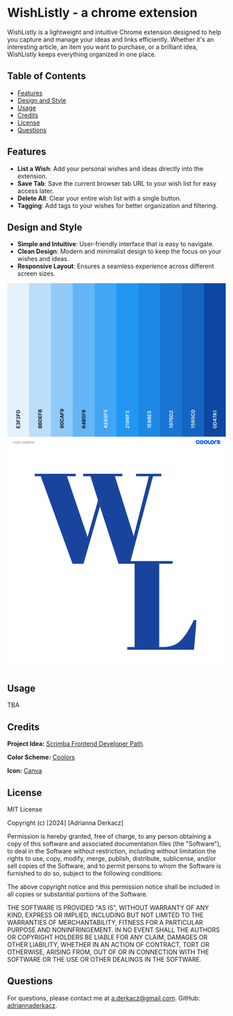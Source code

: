 # WishListly - a chrome extension

WishListly is a lightweight and intuitive Chrome extension designed to help you capture and manage your ideas and links efficiently. Whether it's an interesting article, an item you want to purchase, or a brilliant idea, WishListly keeps everything organized in one place.

## Table of Contents
- [Features](#features)
- [Design and Style](#design-and-style)
- [Usage](#usage)
- [Credits](#credits)
- [License](#license)
- [Questions](#questions)

## Features
- **List a Wish**: Add your personal wishes and ideas directly into the extension.
- **Save Tab**: Save the current browser tab URL to your wish list for easy access later.
- **Delete All**: Clear your entire wish list with a single button.
- **Tagging**: Add tags to your wishes for better organization and filtering.

## Design and Style
- **Simple and Intuitive**: User-friendly interface that is easy to navigate.
- **Clean Design**: Modern and minimalist design to keep the focus on your wishes and ideas.
- **Responsive Layout**: Ensures a seamless experience across different screen sizes.

![Image](./src/assets/images/color-palette.png)
![Image](./src/assets/images/logo.png)

## Usage

TBA

## Credits
**Project Idea:** [Scrimba Frontend Developer Path](https://scrimba.com/learn/frontend).

**Color Scheme:** [Coolors](https://coolors.co/)

**Icon:** [Canva](https://www.canva.com/)

## License
MIT License

Copyright (c) [2024] [Adrianna Derkacz]

Permission is hereby granted, free of charge, to any person obtaining a copy of this software and associated documentation files (the "Software"), to deal in the Software without restriction, including without limitation the rights to use, copy, modify, merge, publish, distribute, sublicense, and/or sell copies of the Software, and to permit persons to whom the Software is furnished to do so, subject to the following conditions:

The above copyright notice and this permission notice shall be included in all copies or substantial portions of the Software.

THE SOFTWARE IS PROVIDED "AS IS", WITHOUT WARRANTY OF ANY KIND, EXPRESS OR IMPLIED, INCLUDING BUT NOT LIMITED TO THE WARRANTIES OF MERCHANTABILITY, FITNESS FOR A PARTICULAR PURPOSE AND NONINFRINGEMENT. IN NO EVENT SHALL THE AUTHORS OR COPYRIGHT HOLDERS BE LIABLE FOR ANY CLAIM, DAMAGES OR OTHER LIABILITY, WHETHER IN AN ACTION OF CONTRACT, TORT OR OTHERWISE, ARISING FROM, OUT OF OR IN CONNECTION WITH THE SOFTWARE OR THE USE OR OTHER DEALINGS IN THE SOFTWARE.

## Questions
For questions, please contact me at a.derkacz@gmail.com.
GitHub: [adriannaderkacz](https://github.com/adriannaderkacz).